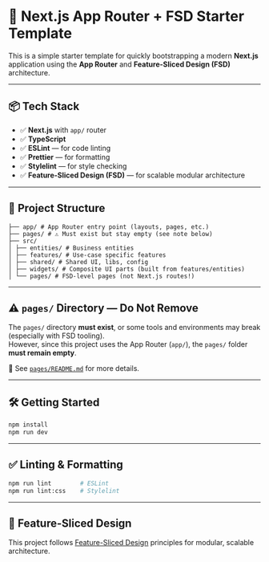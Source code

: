 # 🚀 Next.js App Router + FSD Starter Template

This is a simple starter template for quickly bootstrapping a modern **Next.js** application using the **App Router** and **Feature-Sliced Design (FSD)** architecture.

---

## 📦 Tech Stack

- ✅ **Next.js** with `app/` router
- ✅ **TypeScript**
- ✅ **ESLint** — for code linting
- ✅ **Prettier** — for formatting
- ✅ **Stylelint** — for style checking
- ✅ **Feature-Sliced Design (FSD)** — for scalable modular architecture

---

## 📁 Project Structure

```
├── app/ # App Router entry point (layouts, pages, etc.)
├── pages/ # ⚠️ Must exist but stay empty (see note below)
├── src/
│ ├── entities/ # Business entities
│ ├── features/ # Use-case specific features
│ ├── shared/ # Shared UI, libs, config
│ ├── widgets/ # Composite UI parts (built from features/entities)
│ └── pages/ # FSD-level pages (not Next.js routes!)
```

---

## ⚠️ `pages/` Directory — Do Not Remove

The `pages/` directory **must exist**, or some tools and environments may break (especially with FSD tooling).  
However, since this project uses the App Router (`app/`), the `pages/` folder **must remain empty**.

📄 See [`pages/README.md`](./pages/README.md) for more details.

---

## 🛠 Getting Started

```bash
npm install
npm run dev
```

---

## ✅ Linting & Formatting

```bash
npm run lint        # ESLint
npm run lint:css    # Stylelint
```

---

## 🧩 Feature-Sliced Design

This project follows [Feature-Sliced Design](https://feature-sliced.github.io/documentation/) principles for modular, scalable architecture.